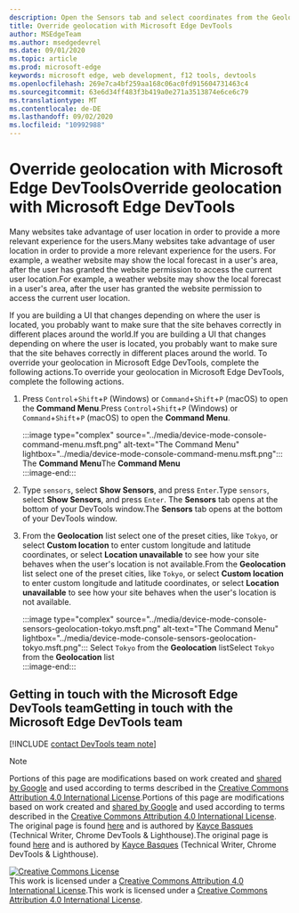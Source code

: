 ```yaml
---
description: Open the Sensors tab and select coordinates from the Geolocation list.
title: Override geolocation with Microsoft Edge DevTools
author: MSEdgeTeam
ms.author: msedgedevrel
ms.date: 09/01/2020
ms.topic: article
ms.prod: microsoft-edge
keywords: microsoft edge, web development, f12 tools, devtools
ms.openlocfilehash: 269e7ca4bf259aa168c06ac0fd915604731463c4
ms.sourcegitcommit: 63e6d34ff483f3b419a0e271a3513874e6ce6c79
ms.translationtype: MT
ms.contentlocale: de-DE
ms.lasthandoff: 09/02/2020
ms.locfileid: "10992988"
---
```

<!-- Copyright Kayce Basques 

   Licensed under the Apache License, Version 2.0 (the "License");
   you may not use this file except in compliance with the License.
   You may obtain a copy of the License at

       https://www.apache.org/licenses/LICENSE-2.0

   Unless required by applicable law or agreed to in writing, software
   distributed under the License is distributed on an "AS IS" BASIS,
   WITHOUT WARRANTIES OR CONDITIONS OF ANY KIND, either express or implied.
   See the License for the specific language governing permissions and
   limitations under the License.  -->

# <span data-ttu-id="eff61-104">Override geolocation with Microsoft Edge DevTools</span><span class="sxs-lookup"><span data-stu-id="eff61-104">Override geolocation with Microsoft Edge DevTools</span></span>  

<span data-ttu-id="eff61-105">Many websites take advantage of user location in order to provide a more relevant experience for the users.</span><span class="sxs-lookup"><span data-stu-id="eff61-105">Many websites take advantage of user location in order to provide a more relevant experience for the users.</span></span>  <span data-ttu-id="eff61-106">For example, a weather website may show the local forecast in a user's area, after the user has granted the website permission to access the current user location.</span><span class="sxs-lookup"><span data-stu-id="eff61-106">For example, a weather website may show the local forecast in a user's area, after the user has granted the website permission to access the current user location.</span></span>  

<!--todo: add link to user location section when available -->  

<span data-ttu-id="eff61-107">If you are building a UI that changes depending on where the user is located, you probably want to make sure that the site behaves correctly in different places around the world.</span><span class="sxs-lookup"><span data-stu-id="eff61-107">If you are building a UI that changes depending on where the user is located, you probably want to make sure that the site behaves correctly in different places around the world.</span></span>  <span data-ttu-id="eff61-108">To override your geolocation in Microsoft Edge DevTools, complete the following actions.</span><span class="sxs-lookup"><span data-stu-id="eff61-108">To override your geolocation in Microsoft Edge DevTools, complete the following actions.</span></span>  

1.  <span data-ttu-id="eff61-109">Press `Control`+`Shift`+`P` \(Windows\) or `Command`+`Shift`+`P` \(macOS\) to open the **Command Menu**.</span><span class="sxs-lookup"><span data-stu-id="eff61-109">Press `Control`+`Shift`+`P` \(Windows\) or `Command`+`Shift`+`P` \(macOS\) to open the **Command Menu**.</span></span>  
    
    :::image type="complex" source="../media/device-mode-console-command-menu.msft.png" alt-text="The Command Menu" lightbox="../media/device-mode-console-command-menu.msft.png":::
       <span data-ttu-id="eff61-111">The **Command Menu**</span><span class="sxs-lookup"><span data-stu-id="eff61-111">The **Command Menu**</span></span>  
    :::image-end:::  
    
1.  <span data-ttu-id="eff61-112">Type `sensors`, select **Show Sensors**, and press `Enter`.</span><span class="sxs-lookup"><span data-stu-id="eff61-112">Type `sensors`, select **Show Sensors**, and press `Enter`.</span></span>  <span data-ttu-id="eff61-113">The **Sensors** tab opens at the bottom of your DevTools window.</span><span class="sxs-lookup"><span data-stu-id="eff61-113">The **Sensors** tab opens at the bottom of your DevTools window.</span></span>  
1.  <span data-ttu-id="eff61-114">From the **Geolocation** list select one of the preset cities, like `Tokyo`, or select **Custom location** to enter custom longitude and latitude coordinates, or select **Location unavailable** to see how your site behaves when the user's location is not available.</span><span class="sxs-lookup"><span data-stu-id="eff61-114">From the **Geolocation** list select one of the preset cities, like `Tokyo`, or select **Custom location** to enter custom longitude and latitude coordinates, or select **Location unavailable** to see how your site behaves when the user's location is not available.</span></span>  
    
    :::image type="complex" source="../media/device-mode-console-sensors-geolocation-tokyo.msft.png" alt-text="The Command Menu" lightbox="../media/device-mode-console-sensors-geolocation-tokyo.msft.png":::
       <span data-ttu-id="eff61-116">Select `Tokyo` from the **Geolocation** list</span><span class="sxs-lookup"><span data-stu-id="eff61-116">Select `Tokyo` from the **Geolocation** list</span></span>  
    :::image-end:::  
    
## <span data-ttu-id="eff61-117">Getting in touch with the Microsoft Edge DevTools team</span><span class="sxs-lookup"><span data-stu-id="eff61-117">Getting in touch with the Microsoft Edge DevTools team</span></span>

[!INCLUDE [contact DevTools team note](../includes/contact-devtools-team-note.md)]  

<!-- links -->  

<!--[WebFundamentalsNativeHardwareUserLocationIndex]: /web/fundamentals/native-hardware/user-location/index "User Location"  -->  

> [!NOTE]
> <span data-ttu-id="eff61-118">Portions of this page are modifications based on work created and [shared by Google][GoogleSitePolicies] and used according to terms described in the [Creative Commons Attribution 4.0 International License][CCA4IL].</span><span class="sxs-lookup"><span data-stu-id="eff61-118">Portions of this page are modifications based on work created and [shared by Google][GoogleSitePolicies] and used according to terms described in the [Creative Commons Attribution 4.0 International License][CCA4IL].</span></span>  
> <span data-ttu-id="eff61-119">The original page is found [here](https://developers.google.com/web/tools/chrome-devtools/device-mode/geolocation) and is authored by [Kayce Basques][KayceBasques] \(Technical Writer, Chrome DevTools \& Lighthouse\).</span><span class="sxs-lookup"><span data-stu-id="eff61-119">The original page is found [here](https://developers.google.com/web/tools/chrome-devtools/device-mode/geolocation) and is authored by [Kayce Basques][KayceBasques] \(Technical Writer, Chrome DevTools \& Lighthouse\).</span></span>  

[![Creative Commons License][CCby4Image]][CCA4IL]  
<span data-ttu-id="eff61-121">This work is licensed under a [Creative Commons Attribution 4.0 International License][CCA4IL].</span><span class="sxs-lookup"><span data-stu-id="eff61-121">This work is licensed under a [Creative Commons Attribution 4.0 International License][CCA4IL].</span></span>  

[CCA4IL]: https://creativecommons.org/licenses/by/4.0  
[CCby4Image]: https://i.creativecommons.org/l/by/4.0/88x31.png  
[GoogleSitePolicies]: https://developers.google.com/terms/site-policies  
[KayceBasques]: https://developers.google.com/web/resources/contributors/kaycebasques  
